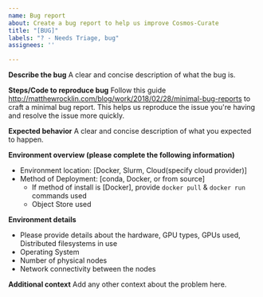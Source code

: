 ```yaml
---
name: Bug report
about: Create a bug report to help us improve Cosmos-Curate
title: "[BUG]"
labels: "? - Needs Triage, bug"
assignees: ''

---
```


**Describe the bug**
A clear and concise description of what the bug is.

**Steps/Code to reproduce bug**
Follow this guide http://matthewrocklin.com/blog/work/2018/02/28/minimal-bug-reports to craft a minimal bug report. This helps us reproduce the issue you're having and resolve the issue more quickly.

**Expected behavior**
A clear and concise description of what you expected to happen.

**Environment overview (please complete the following information)**
 - Environment location: [Docker, Slurm, Cloud(specify cloud provider)]
 - Method of Deployment: [conda, Docker, or from source]
   - If method of install is [Docker], provide `docker pull` & `docker run` commands used
   - Object Store used

**Environment details**
 - Please provide details about the hardware, GPU types, GPUs used, Distributed filesystems in use
 - Operating System 
 - Number of physical nodes
 - Network connectivity between the nodes

**Additional context**
Add any other context about the problem here.
